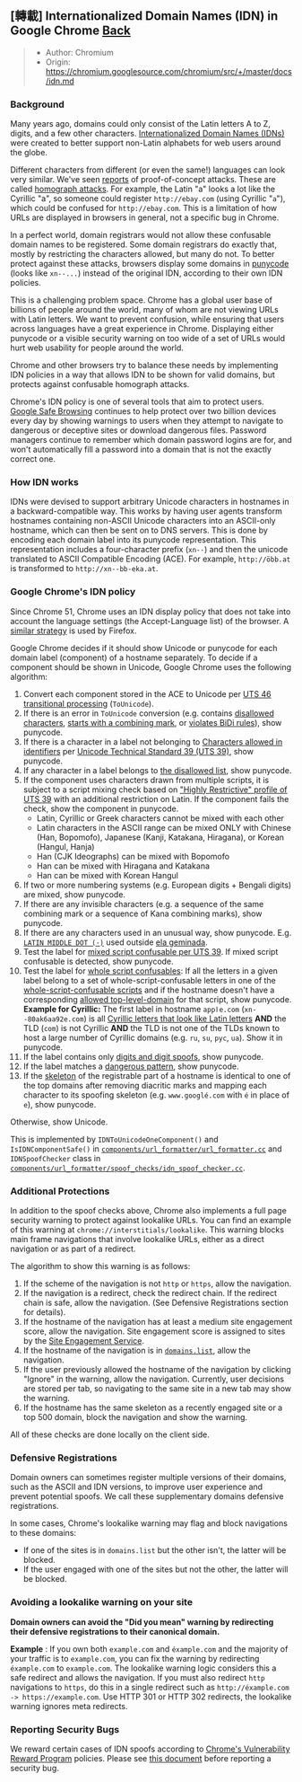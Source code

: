 ## \[轉載\] Internationalized Domain Names (IDN) in Google Chrome [Back](./../post.md)

> - Author: Chromium
> - Origin: https://chromium.googlesource.com/chromium/src/+/master/docs/idn.md

###  Background

Many years ago, domains could only consist of the Latin letters A to Z, digits, and a few other characters. [Internationalized Domain Names (IDNs)](https://en.wikipedia.org/wiki/Internationalized_domain_name) were created to better support non-Latin alphabets for web users around the globe.

Different characters from different (or even the same!) languages can look very similar. We've seen [reports](https://bugs.chromium.org/p/chromium/issues/detail?id=683314) of proof-of-concept attacks. These are called [homograph attacks](https://en.wikipedia.org/wiki/IDN_homograph_attack). For example, the Latin "a" looks a lot like the Cyrillic "а", so someone could register `http://ebаy.com` (using Cyrillic "`а`"), which could be confused for `http://ebay.com`. This is a limitation of how URLs are displayed in browsers in general, not a specific bug in Chrome.

In a perfect world, domain registrars would not allow these confusable domain names to be registered. Some domain registrars do exactly that, mostly by restricting the characters allowed, but many do not. To better protect against these attacks, browsers display some domains in [punycode](https://en.wikipedia.org/wiki/Punycode) (looks like `xn--...`) instead of the original IDN, according to their own IDN policies.

This is a challenging problem space. Chrome has a global user base of billions of people around the world, many of whom are not viewing URLs with Latin letters. We want to prevent confusion, while ensuring that users across languages have a great experience in Chrome. Displaying either punycode or a visible security warning on too wide of a set of URLs would hurt web usability for people around the world.

Chrome and other browsers try to balance these needs by implementing IDN policies in a way that allows IDN to be shown for valid domains, but protects against confusable homograph attacks.

Chrome's IDN policy is one of several tools that aim to protect users. [Google Safe Browsing](https://safebrowsing.google.com/) continues to help protect over two billion devices every day by showing warnings to users when they attempt to navigate to dangerous or deceptive sites or download dangerous files. Password managers continue to remember which domain password logins are for, and won't automatically fill a password into a domain that is not the exactly correct one.

###  How IDN works

IDNs were devised to support arbitrary Unicode characters in hostnames in a backward-compatible way. This works by having user agents transform hostnames containing non-ASCII Unicode characters into an ASCII-only hostname, which can then be sent on to DNS servers. This is done by encoding each domain label into its punycode representation. This representation includes a four-character prefix (`xn--`) and then the unicode translated to ASCII Compatible Encoding (ACE). For example, `http://öbb.at` is transformed to `http://xn--bb-eka.at`.

###  Google Chrome's IDN policy

Since Chrome 51, Chrome uses an IDN display policy that does not take into account the language settings (the Accept-Language list) of the browser. A [similar strategy](https://wiki.mozilla.org/IDN_Display_Algorithm#Algorithm) is used by Firefox.

Google Chrome decides if it should show Unicode or punycode for each domain label (component) of a hostname separately. To decide if a component should be shown in Unicode, Google Chrome uses the following algorithm:

1. Convert each component stored in the ACE to Unicode per [UTS 46 transitional processing](http://unicode.org/reports/tr46/#Processing) (`ToUnicode`).
2. If there is an error in `ToUnicode` conversion (e.g. contains [disallowed characters](http://unicode.org/cldr/utility/list-unicodeset.jsp?a=%5B%3Auts46%3Ddisallowed%3A%5D&abb=on&g=&i=), [starts with a combining mark](https://unicode-org.github.io/icu-docs/apidoc/released/icu4c/uidna_8h.html#a0411cd49bb5b71852cecd93bcbf0ca2da390a6b3d9844a1dcc1f99fb1ae478ecf), or [violates BiDi rules](https://unicode-org.github.io/icu-docs/apidoc/released/icu4c/uidna_8h.html#a0411cd49bb5b71852cecd93bcbf0ca2da8a9311811fb0f3db1644ac1a88056370)), show punycode.
3. If there is a character in a label not belonging to [Characters allowed in identifiers](http://unicode.org/cldr/utility/list-unicodeset.jsp?a=%5B%3AIdentifierStatus%3DAllowed%3A&abb=on&g=&i=) per [Unicode Technical Standard 39 (UTS 39)](http://www.unicode.org/reports/tr39/#Identifier_Status_and_Type), show punycode.
4. If any character in a label belongs to [the disallowed list](https://unicode.org/cldr/utility/list-unicodeset.jsp?a=%5B%5Cu01CD-%5Cu01DC%5D+%5B%5Cu1c80-%5Cu1c8f%5D++%5B%5Cu1e90-%5Cu1e9b%5D++%5B%5Cu1f00-%5Cu1fff%5D++%5B%5Cua640-%5Cua69f%5D-%5B%5Cua720-%5Cua72f%5D+%5B%5Cu0338+%5Cu058a+%5Cu2010+%5Cu2019+%5Cu2027+%5Cu30a0+%5Cu02bb+%5Cu02bc+%5D&abb=on&g=&i=), show punycode.
5. If the component uses characters drawn from multiple scripts, it is subject to a script mixing check based on ["Highly Restrictive" profile of UTS 39](http://www.unicode.org/reports/tr39/#Restriction_Level_Detection) with an additional restriction on Latin. If the component fails the check, show the component in punycode.
    * Latin, Cyrillic or Greek characters cannot be mixed with each other
    * Latin characters in the ASCII range can be mixed ONLY with Chinese (Han, Bopomofo), Japanese (Kanji, Katakana, Hiragana), or Korean (Hangul, Hanja)
    * Han (CJK Ideographs) can be mixed with Bopomofo
    * Han can be mixed with Hiragana and Katakana
    * Han can be mixed with Korean Hangul
6. If two or more numbering systems (e.g. European digits + Bengali digits) are mixed, show punycode.
7. If there are any invisible characters (e.g. a sequence of the same combining mark or a sequence of Kana combining marks), show punycode.
8. If there are any characters used in an unusual way, show punycode. E.g. [`LATIN MIDDLE DOT (·)`](https://unicode.org/cldr/utility/character.jsp?a=00B7) used outside [ela geminada](https://en.wiktionary.org/wiki/ela_geminada).
9. Test the label for [mixed script confusable per UTS 39](http://unicode.org/reports/tr39/#Mixed_Script_Confusables). If mixed script confusable is detected, show punycode.
10. Test the label for [whole script confusables](http://unicode.org/reports/tr39/#Whole_Script_Confusables): If all the letters in a given label belong to a set of whole-script-confusable letters in one of the [whole-script-confusable scripts](https://cs.chromium.org/chromium/src/components/url_formatter/spoof_checks/idn_spoof_checker.cc?type=cs&q=kWholeScriptConfusables&sq=package:chromium) and if the hostname doesn't have a corresponding [allowed top-level-domain](https://cs.chromium.org/chromium/src/components/url_formatter/spoof_checks/idn_spoof_checker.h?type=cs&q=allowed_tlds) for that script, show punycode. **Example for Cyrillic:** The first label in hostname `аррӏе.com` (`xn--80ak6aa92e.com`) is all [Cyrillic letters that look like Latin letters](http://unicode.org/cldr/utility/list-unicodeset.jsp?a=%5B%D0%B0%D1%81%D4%81%D0%B5%D2%BB%D1%96%D1%98%D3%8F%D0%BE%D1%80%D4%9B%D1%95%D4%9D%D1%85%D1%83%D1%8A%D0%AC%D2%BD%D0%BF%D0%B3%D1%B5%D1%A1%5D&g=gc&i=) **AND** the TLD (`com`) is not Cyrillic **AND** the TLD is not one of the TLDs known to host a large number of Cyrillic domains (e.g. `ru`, `su`, `pyc`, `ua`). Show it in punycode.
11. If the label contains only [digits and digit spoofs](https://cs.chromium.org/chromium/src/components/url_formatter/spoof_checks/idn_spoof_checker.cc?type=cs&q=IsDigitLookalike), show punycode.
12. If the label matches a [dangerous pattern](https://cs.chromium.org/chromium/src/components/url_formatter/spoof_checks/idn_spoof_checker.cc?type=cs&g=0&l=422), show punycode.
13. If the [skeleton](http://unicode.org/reports/tr39/#def-skeleton) of the registrable part of a hostname is identical to one of the top domains after removing diacritic marks and mapping each character to its spoofing skeleton (e.g. `www.googlé.com` with `é` in place of `e`), show punycode.

Otherwise, show Unicode.

This is implemented by `IDNToUnicodeOneComponent()` and `IsIDNComponentSafe()` in [`components/url_formatter/url_formatter.cc`](https://cs.chromium.org/search/?q=components/url_formatter/url_formatter.cc) and `IDNSpoofChecker` class in [`components/url_formatter/spoof_checks/idn_spoof_checker.cc`](https://cs.chromium.org/chromium/src/components/url_formatter/spoof_checks/idn_spoof_checker.cc).

### Additional Protections

In addition to the spoof checks above, Chrome also implements a full page security warning to protect against lookalike URLs. You can find an example of this warning at `chrome://interstitials/lookalike`. This warning blocks main frame navigations that involve lookalike URLs, either as a direct navigation or as part of a redirect.

The algorithm to show this warning is as follows:

1. If the scheme of the navigation is not `http` or `https`, allow the navigation.
2. If the navigation is a redirect, check the redirect chain. If the redirect chain is safe, allow the navigation. (See Defensive Registrations section for details).
3. If the hostname of the navigation has at least a medium site engagement score, allow the navigation. Site engagement score is assigned to sites by the [Site Engagement Service](https://www.chromium.org/developers/design-documents/site-engagement).
4. If the hostname of the navigation is in [`domains.list`](https://cs.chromium.org/chromium/src/components/url_formatter/spoof_checks/top_domains/domains.list), allow the navigation.
5. If the user previously allowed the hostname of the navigation by clicking "Ignore" in the warning, allow the navigation. Currently, user decisions are stored per tab, so navigating to the same site in a new tab may show the warning.
6. If the hostname has the same skeleton as a recently engaged site or a top 500 domain, block the navigation and show the warning.

All of these checks are done locally on the client side.

### Defensive Registrations

Domain owners can sometimes register multiple versions of their domains, such as the ASCII and IDN versions, to improve user experience and prevent potential spoofs. We call these supplementary domains defensive registrations.

In some cases, Chrome's lookalike warning may flag and block navigations to these domains:

* If one of the sites is in `domains.list` but the other isn't, the latter will be blocked.
* If the user engaged with one of the sites but not the other, the latter will be blocked.

### Avoiding a lookalike warning on your site

**Domain owners can avoid the "Did you mean" warning by redirecting their defensive registrations to their canonical domain.**

**Example** : If you own both `example.com` and `éxample.com` and the majority of your traffic is to `example.com`, you can fix the warning by redirecting `éxample.com` to `example.com`. The lookalike warning logic considers this a safe redirect and allows the navigation. If you must also redirect `http` navigations to `https`, do this in a single redirect such as `http://éxample.com -> https://example.com`. Use HTTP 301 or HTTP 302 redirects, the lookalike warning ignores meta redirects.

### Reporting Security Bugs

We reward certain cases of IDN spoofs according to [Chrome's Vulnerability Reward Program](https://www.google.com/about/appsecurity/chrome-rewards/index.html) policies. Please see [this document](https://docs.google.com/document/d/1_xJz3J9kkAPwk3pma6K3X12SyPTyyaJDSCxTfF8Y5sU/edit?usp=sharing) before reporting a security bug.
